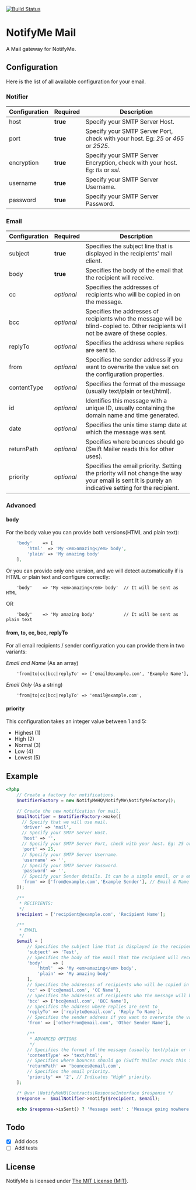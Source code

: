 [![Build Status](https://travis-ci.org/descubraomundo/notifymehq-mail.svg)](https://travis-ci.org/descubraomundo/notifymehq-mail)

# NotifyMe Mail

A Mail gateway for NotifyMe.

## Configuration
Here is the list of all available configuration for your email.

### Notifier
| Configuration | Required | Description |
| ------------- | ------------- | ----------- |
| host |**true**| Specify your SMTP Server Host. |
| port |**true**| Specify your SMTP Server Port, check with your host. Eg: *25* or *465* or *2525*. |
| encryption |**true**| Specify your SMTP Server Encryption, check with your host. Eg: *tls* or *ssl*. |
| username |**true**| Specify your SMTP Server Username. |
| password |**true**| Specify your SMTP Server Password. |

### Email
| Configuration | Required | Description |
| ------------- | ------------- | ----------- |
| subject |**true**| Specifies the subject line that is displayed in the recipients' mail client. |
| body |**true**| Specifies the body of the email that the recipient will receive. |
| cc |*optional*| Specifies the addresses of recipients who will be copied in on the message. |
| bcc |*optional*| Specifies the addresses of recipients who the message will be blind-copied to. Other recipients will not be aware of these copies. |
| replyTo |*optional*| Specifies the address where replies are sent to. |
| from |*optional*| Specifies the sender address if you want to overwrite the value set on the configuration properties. |
| contentType |*optional*| Specifies the format of the message (usually text/plain or text/html). |
| id |*optional*| Identifies this message with a unique ID, usually containing the domain name and time generated. |
| date |*optional*| Specifies the unix time stamp date at which the message was sent. |
| returnPath |*optional*| Specifies where bounces should go (Swift Mailer reads this for other uses). |
| priority |*optional*| Specifies the email priority. Setting the priority will not change the way your email is sent It is purely an indicative setting for the recipient. |

### Advanced
#### body
For the body value you can provide both versions(HTML and plain text):
```php
    'body'    => [
        'html'  => 'My <em>amazing</em> body',
        'plain' => 'My amazing body'
    ],
```
Or you can provide only one version, and we will detect automatically if is HTML or plain text and configure correctly:
```
    'body'    => 'My <em>amazing</em> body'  // It will be sent as HTML
```
OR
```
    'body'    => 'My amazing body'           // It will be sent as plain text
```

#### from, to, cc, bcc, replyTo
For all email recipients / sender configuration you can provide them in two variants:

*Email and Name* (As an array)
```
    'from|to|cc|bcc|replyTo' => ['email@example.com', 'Example Name'],
```
*Email Only* (As a string)
```
    'from|to|cc|bcc|replyTo' => 'email@example.com',
```

#### priority
This configuration takes an integer value between 1 and 5:
* Highest (1)
* High (2)
* Normal (3)
* Low (4)
* Lowest (5)

## Example

```php
<?php
    // Create a factory for notifications.
    $notifierFactory = new NotifyMeHQ\NotifyMe\NotifyMeFactory();

    // Create the new notification for mail.
    $mailNotifier = $notifierFactory->make([
      // Specify that we will use mail.
      'driver' => 'mail',
      // Specify your SMTP Server Host.
      'host' => '',
      // Specify your SMTP Server Port, check with your host. Eg: 25 or 465 or 2525.
      'port' => 25,
      // Specify your SMTP Server Username.
      'username' => '',
      // Specify your SMTP Server Password.
      'password' => '',
      // Specify your Sender details. It can be a simple email, or a email with a name.
      'from' => ['from@example.com','Example Sender'], // Email & Name
    ]);

    /**
     * RECIPIENTS:
     */
    $recipient = ['recipient@example.com', 'Recipient Name'];

    /**
     * EMAIL
     */
    $email = [
        // Specifies the subject line that is displayed in the recipients' mail client
        'subject' => 'Test',
        // Specifies the body of the email that the recipient will receive.
        'body'    => [
            'html'  => 'My <em>amazing</em> body',
            'plain' => 'My amazing body'
        ],
        // Specifies the addresses of recipients who will be copied in on the message
        'cc' => ['cc@email.com', 'CC Name'],
        // Specifies the addresses of recipients who the message will be blind-copied to. Other recipients will not be aware of these copies.
        'bcc' => ['bcc@email.com', 'BCC Name'],
        // Specifies the address where replies are sent to
        'replyTo' => ['replyto@email.com', 'Reply To Name'],
        // Specifies the sender address if you want to overwrite the value set on the configuration properties.
        'from' => ['otherFrom@email.com', 'Other Sender Name'],

        /**
         * ADVANCED OPTIONS
         */
        // Specifies the format of the message (usually text/plain or text/html)
        'contentType' => 'text/html',
        // Specifies where bounces should go (Swift Mailer reads this for other uses)
        'returnPath' => 'bounces@email.com',
        // Specifies the email priority.
        'priority' => '2', // Indicates "High" priority.
    ];

    /* @var \NotifyMeHQ\Contracts\ResponseInterface $response */
    $response =  $mailNotifier->notify($recipient, $email);

    echo $response->isSent() ? 'Message sent' : 'Message going nowhere';
```
## Todo

- [X] Add docs
- [ ] Add tests

## License

NotifyMe is licensed under [The MIT License (MIT)](LICENSE).
